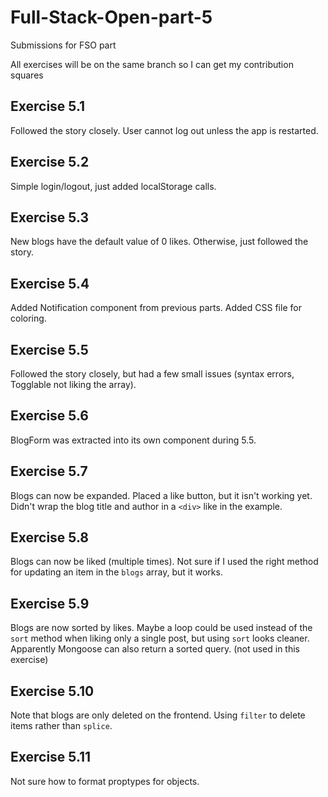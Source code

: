 # Full-Stack-Open-part-5
Submissions for FSO part 

All exercises will be on the same branch so I can get my contribution squares

## Exercise 5.1
Followed the story closely. User cannot log out unless the app is restarted.

## Exercise 5.2
Simple login/logout, just added localStorage calls.

## Exercise 5.3
New blogs have the default value of 0 likes. Otherwise, just followed the story.

## Exercise 5.4
Added Notification component from previous parts. Added CSS file for coloring.

## Exercise 5.5
Followed the story closely, but had a few small issues (syntax errors, Togglable not liking the array).

## Exercise 5.6
BlogForm was extracted into its own component during 5.5.

## Exercise 5.7
Blogs can now be expanded. Placed a like button, but it isn't working yet. Didn't wrap the blog title and author in a `<div>` like in the example.

## Exercise 5.8
Blogs can now be liked (multiple times). Not sure if I used the right method for updating an item in the `blogs` array, but it works.

## Exercise 5.9
Blogs are now sorted by likes. Maybe a loop could be used instead of the `sort` method when liking only a single post, but using `sort` looks cleaner.  
Apparently Mongoose can also return a sorted query. (not used in this exercise)

## Exercise 5.10
Note that blogs are only deleted on the frontend. Using `filter` to delete items rather than `splice`.

## Exercise 5.11
Not sure how to format proptypes for objects.

